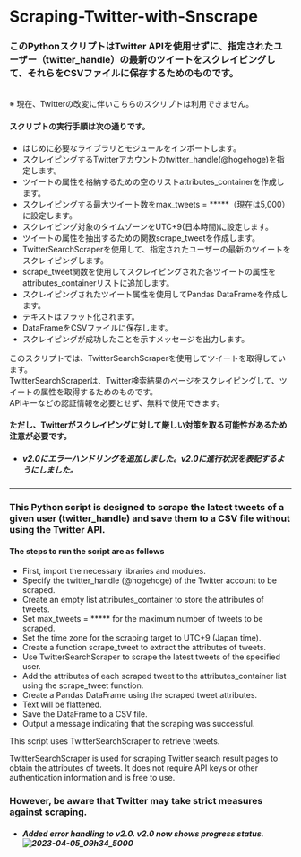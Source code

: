 # Scraping-Twitter-with-Snscrape
### このPythonスクリプトはTwitter APIを使用せずに、指定されたユーザー（twitter_handle）の最新のツイートをスクレイピングして、それらをCSVファイルに保存するためのものです。
<br>
※ 現在、Twitterの改変に伴いこちらのスクリプトは利用できません。<br>

#### スクリプトの実行手順は次の通りです。

- はじめに必要なライブラリとモジュールをインポートします。
- スクレイピングするTwitterアカウントのtwitter_handle(@hogehoge)を指定します。
- ツイートの属性を格納するための空のリストattributes_containerを作成します。
- スクレイピングする最大ツイート数をmax_tweets = *****（現在は5,000）に設定します。
- スクレイピング対象のタイムゾーンをUTC+9(日本時間)に設定します。
- ツイートの属性を抽出するための関数scrape_tweetを作成します。
- TwitterSearchScraperを使用して、指定されたユーザーの最新のツイートをスクレイピングします。
- scrape_tweet関数を使用してスクレイピングされた各ツイートの属性をattributes_containerリストに追加します。
- スクレイピングされたツイート属性を使用してPandas DataFrameを作成します。
- テキストはフラット化されます。
- DataFrameをCSVファイルに保存します。
- スクレイピングが成功したことを示すメッセージを出力します。

このスクリプトでは、TwitterSearchScraperを使用してツイートを取得しています。<br>TwitterSearchScraperは、Twitter検索結果のページをスクレイピングして、ツイートの属性を取得するためのものです。<br>APIキーなどの認証情報を必要とせず、無料で使用できます。<br>

#### ただし、Twitterがスクレイピングに対して厳しい対策を取る可能性があるため注意が必要です。
- ##### v2.0にエラーハンドリングを追加しました。v2.0に進行状況を表記するようにしました。
****************************************************************************************************************************************************************

### This Python script is designed to scrape the latest tweets of a given user (twitter_handle) and save them to a CSV file without using the Twitter API.<br>

#### The steps to run the script are as follows

- First, import the necessary libraries and modules.
- Specify the twitter_handle (@hogehoge) of the Twitter account to be scraped.
- Create an empty list attributes_container to store the attributes of tweets.
- Set max_tweets = ***** for the maximum number of tweets to be scraped.
- Set the time zone for the scraping target to UTC+9 (Japan time).
- Create a function scrape_tweet to extract the attributes of tweets.
- Use TwitterSearchScraper to scrape the latest tweets of the specified user.
- Add the attributes of each scraped tweet to the attributes_container list using the scrape_tweet function.
- Create a Pandas DataFrame using the scraped tweet attributes.
- Text will be flattened.
- Save the DataFrame to a CSV file.
- Output a message indicating that the scraping was successful.

This script uses TwitterSearchScraper to retrieve tweets.

TwitterSearchScraper is used for scraping Twitter search result pages to obtain the attributes of tweets.
It does not require API keys or other authentication information and is free to use.

### However, be aware that Twitter may take strict measures against scraping.
- ##### Added error handling to v2.0. v2.0 now shows progress status.![2023-04-05_09h34_5000](https://user-images.githubusercontent.com/71259928/231039348-c34d085c-a813-4b8d-877b-14e9a45f7dc7.png)

